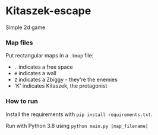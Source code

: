 # Kitaszek-escape
Simple 2d game

### Map files ###
Put rectangular maps in a `.kmap` file:
- `.` indicates a free space
- `#` indicates a wall
- `Z` indicates a Zbiggy - they're the enemies
- 'K' indicates Kitaszek, the protagonist

### How to run
Install the requirements with `pip install requirements.txt`.

Run with Python 3.8 using `python main.py [map_filename]`
